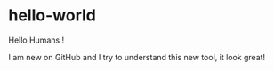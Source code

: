 # hello-world
Hello Humans !

I am new on GitHub and I try to understand this new tool, it look great!
